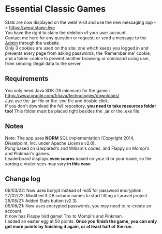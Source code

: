 # Essential Classic Games

Stats are now displayed on the web! Visit and use the new messaging app -> https://www.stawn.live  
You have the right to claim the deletion of your user account.  
Contact me here for any question or request, or send a message to the [Admin](https://www.stawn.live/messages/create) through the website.  
Only 3 cookies are used on the site: one which keeps you logged in and prevents every page from asking passwords, the 'Remember me' cookie,  
and a token cookie to prevent another browsing or command using user, from sending illegal data to the server. 

## Requirements
You only need Java SDK (16 minmum) for the game : https://www.oracle.com/fr/java/technologies/downloads/  
Just use the .jar file or the .exe file and double click.  
If you don't download the full repository, **you need to take resources folder too!** This folder must be placed right besides the .jar or the .exe file.  

## Notes
Note: The app uses **NORM** SQL implementation (Copyright 2014, Dieselpoint, Inc. under Apache License v2.0).  
Pong based on Gaspared's and William's codes, and Flappy on Mompi's and Pinkman's games.  
Leaderboard displays **even scores** based on your id or your name, so the sorting a visiter sees may vary **in this case**.

## Change log
09/03/22: Now uses bcrypt instead of md5 for password encryption.  
27/02/22: Modified 3 DB column names to start fitting a Laravel project.  
25/08/21: Added Stats button (v2.3).  
09/08/21: Now uses encrypted passwords, you may need to re-create an account.  
		  It now has Flappy bird game! Thx to Mompi's and Pinkman.  
		  I added an easter egg at 50 points. **Once you finish the game, you can only get more points by finishing it again, or at least half of the run.**
